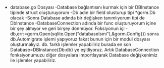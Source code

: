 - database.go Dosyası
-Database bağlantısını kurmak için bir DBInstance tipinde struct oluşturuyorum
-Db adın bir field olusturup tipi *gorm.Db olacak
-Sonra Database adında bir değişken tanımlıyorum tipi de DbInstance
-DatabaseConnection adında bir func oluşturuyorum içine bir şey almıyor ve geri birşey dönmüyor.
Foksiyonun içi
-db,err:=gorm.Open(sqlite.Open("databaseIsmi"),&gorm.Config{})
sonra db.Automigrate işlemi yapıyoruz fakat bunun için bir modul dosyası oluşturmalıyız.
db. farklı işlemler yapabiliriz burada 
en son Database=DBInstance{Db:db} ye eşitliyoruz.
Artık DatabaseConnection fonksiyonumuzu diğer dosyalara importlayarak Database değişkenimiz ile işlemler yapabiliriz.